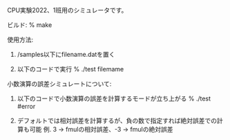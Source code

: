 CPU実験2022、1班用のシミュレータです。

ビルド:
    % make

使用方法:
1. /samples以下にfilename.datを置く

2. 以下のコードで実行
   % ./test filemame
  
小数演算の誤差シミュレートについて:
1. 以下のコードで小数演算の誤差を計算するモードが立ち上がる
    % ./test #error
  
2. デフォルトでは相対誤差を計算するが、負の数で指定すれば絶対誤差での計算も可能
    例. 3 -> fmulの相対誤差、-3 -> fmulの絶対誤差
